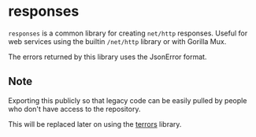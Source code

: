 responses
=========

`responses` is a common library for creating `net/http` responses. Useful for web services using the builtin `/net/http` library or with Gorilla Mux.

The errors returned by this library uses the JsonError format.

## Note

Exporting this publicly so that legacy code can be easily pulled by people who don't have access to the repository.

This will be replaced later on using the [terrors](https://gitlab.com/talino-labs/core/terrors) library.